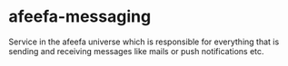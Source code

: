 # afeefa-messaging
Service in the afeefa universe which is responsible for everything that is sending and receiving messages like mails or push notifications etc.
